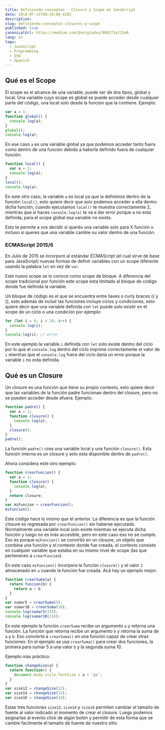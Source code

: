 ```yaml
---
title: Definiendo conceptos - Closure y Scope en JavaScript
date: 2014-07-31T00:19:09.428Z
description: 
slug: definiendo-conceptos-closures-y-scope
published: true
canonicalUrl: https://medium.com/@sergiodxa/9081f1e113e6
lang: es
tags:
  - JavaScript
  - Programming
  - ES6
  - Spanish
---
```


## Qué es el Scope

El scope es el alcance de una variable, puede ser de dos tipos, global y local. Una variable cuyo scope es global se puede acceder desde cualquier parte del código, una local solo desde la función que la contiene. Ejemplo:

```js
var a = 1;
function global() {
  console.log(a);
}
global();
console.log(a);
```

En ese caso `a` es una variable global ya que podemos acceder tanto fuera como dentro de una función debido a haberla definido fuera de cualquier función.

```js
function local() {
  var a = 2;
  console.log(a);
}
local();
console.log(a);
```

En este otro caso, la variable `a` es local ya que la definimos dentro de la función `local()`, esto quiere decir que solo podemos acceder a ella dentro dicha función, cuando ejecutamos `local()` te muestra correctamente 2, mientras que si haces `console.log(a)` te va a dar error porque a no esta definida, para el scope global esa variable no existe.

Esto te permite a vos decidir si querés una variable solo para X función o incluso si queres que una variable cambie su valor dentro de una función.

### ECMAScript 2015/6

En Julio de 2015 se incorporó al estándar ECMAScript (el cual sirve de base para JavaScript) nuevas formas de definir variables con un scope diferente usando la palabra `let` en vez de `var`.

Este nuevo scope se lo conoce como scope de bloque. A diferencia del scope tradicional por función este scope esta limitado al bloque de código donde fue definida la variable.

Un bloque de código es el que se encuentra entre llaves o curly braces ({ y }), esto además de incluír las funciones incluye ciclos y condiciones, esto quiere decir que una variable definida con `let` puede solo existir en el scope de un ciclo o una condición por ejemplo:

```js
for (let i = 0; i < 10; i++) {
  console.log(i);
}
console.log(i); // error
```

En este ejemplo la variable `i` definida con `let` solo exíste dentro del cíclo por lo que el `console.log` dentro del ciclo imprime correctamente el valor de `i` mientras que el `console.log` fuera del ciclo daría un error porque la variable `i` no esta definida.

## Qué es un Closure

Un closure es una función que tiene su propio contexto, esto quiere decir que las variables de la función padre funcionan dentro del closure, pero no se pueden acceder desde afuera. Ejemplo:

```js
function padre() {
  var a = 1;
  function closure() {
    console.log(a);
  }
  closure();
}
padre();
```

La función `padre()` crea una variable local y una función `closure()`. Esta función interna es un closure y solo esta disponible dentro de `padre()`.

Ahora considera este otro ejemplo:

```js
function crearFuncion() {
  var a = 1;
  function closure() {
    console.log(a);
  }
  return closure;
}
var miFuncion = crearFuncion();
miFuncion();
```

Este código hace lo mismo que el anterior. La diferencia es que la función closure es regresada por `crearFuncion()` sin haberse ejecutado. Normalmente una variable local solo existe mientras se ejecuta dicha función y luego no es más accesible, pero en este caso eso no se cumple. Eso es porque `miFuncion()` se convirtió en un closure, un objeto que combina una función y el contexto donde fue creada, el contexto consiste en cualquier variable que estaba en su mismo nivel de scope (las que pertenecen a `crearFuncion`).

En este caso `miFuncion()` incorpora la función `closure()` y el valor `1` almacenado en `a` cuando la función fue creada. Acá hay un ejemplo mejor:

```js
function crearSuma(a) {
  return funcion(b) {
    return a + b
  }
}
var sumar5 = crearSuma(5);
var sumar10 = crearSuma(10);
console.log(sumar5(15));
console.log(sumar10(15));
```

En este ejemplo la función `crearSuma` recibe un argumento `a` y retorna una función. La función que retorna recibe un argumento `b` y retorna la suma de `a` y `b`. Eso convierte a `crearSuma()` en una función capaz de crear otras funciones. En el ejemplo se usa `crearSuma()` para crear dos funciones, la primera para sumar 5 a una valor `b` y la segunda suma 10.

Ejemplo más práctico:

```js
function changeSize(a) {
  return function() {
    document.body.style.fontSize = a + 'px';
  }
}
var size12 = changeSize(12);
var size14 = changeSize(14);
var size16 = changeSize(16);
```

Estas tres funciones `size12`, `size14` y `size16` permiten cambiar el tamaño de fuente al valor indicado al momento de crear el closure. Luego podemos asignarlas al evento click de algún botón y permitir de esta forma que se cambie facilmente el tamaño de fuente de nuestro sitio.
